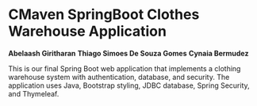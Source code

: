 # CMaven SpringBoot Clothes Warehouse Application

**Abelaash Giritharan**
**Thiago Simoes De Souza Gomes**
**Cynaia Bermudez**


This is our final Spring Boot web application that implements a clothing warehouse system with authentication, database, and security. The application uses Java, Bootstrap styling, JDBC database, Spring Security, and Thymeleaf.


